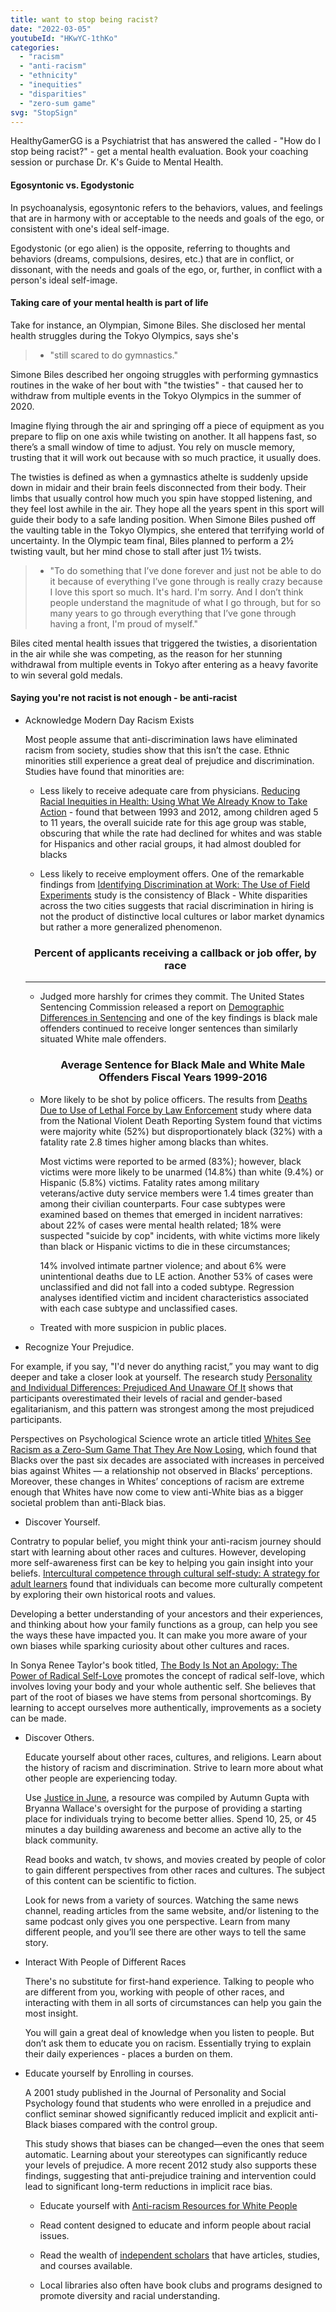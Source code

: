 ```yaml
---
title: want to stop being racist?
date: "2022-03-05"
youtubeId: "HKwYC-1thKo"
categories: 
  - "racism"
  - "anti-racism"
  - "ethnicity"
  - "inequities"
  - "disparities"
  - "zero-sum game"
svg: "StopSign"
---
```


<script>
import JobOffers from '$lib/charts/JobOffers.svelte';
import AverageSentence from '$lib/charts/AverageSentence.svelte';
</script>

HealthyGamerGG is a Psychiatrist that has answered the called - "How do I stop being racist?" - get a mental health evaluation.  Book your coaching session or purchase Dr. K's Guide to Mental Health.

#### Egosyntonic vs. Egodystonic

In psychoanalysis, egosyntonic refers to the behaviors, values, and feelings that are in harmony with or acceptable to the needs and goals of the ego, or consistent with one's ideal self-image. 

Egodystonic (or ego alien) is the opposite, referring to thoughts and behaviors (dreams, compulsions, desires, etc.) that are in conflict, or dissonant, with the needs and goals of the ego, or, further, in conflict with a person's ideal self-image.

#### Taking care of your mental health is part of life

Take for instance, an Olympian, Simone Biles.  She disclosed her mental health struggles during the Tokyo Olympics, says she's 

> * "still scared to do gymnastics."

Simone Biles described her ongoing struggles with performing gymnastics routines in the wake of her bout with "the twisties" - that caused her to withdraw from multiple events in the Tokyo Olympics in the summer of 2020.

Imagine flying through the air and springing off a piece of equipment as you prepare to flip on one axis while twisting on another. It all happens fast, so there’s a small window of time to adjust. You rely on muscle memory, trusting that it will work out because with so much practice, it usually does.

The twisties is defined as when a gymnastics athelte is suddenly upside down in midair and their brain feels disconnected from their body. Their limbs that usually control how much you spin have stopped listening, and they feel lost awhile in the air. They hope all the years spent in this sport will guide their body to a safe landing position.  When Simone Biles pushed off the vaulting table in the Tokyo Olympics, she entered that terrifying world of uncertainty. In the Olympic team final, Biles planned to perform a 2½ twisting vault, but her mind chose to stall after just 1½ twists.

> * "To do something that I’ve done forever and just not be able to do it because of everything I’ve gone through is really crazy because I love this sport so much.  It's hard. I'm sorry. And I don’t think people understand the magnitude of what I go through, but for so many years to go through everything that I’ve gone through having a front, I'm proud of myself."

Biles cited mental health issues that triggered the twisties, a disorientation in the air while she was competing, as the reason for her stunning withdrawal from multiple events in Tokyo after entering as a heavy favorite to win several gold medals.

#### Saying you're not racist is not enough - be anti-racist

* Acknowledge Modern Day Racism Exists

  Most people assume that anti-discrimination laws have eliminated racism from society, studies show that this isn’t the case.  Ethnic minorities still experience a great deal of prejudice and discrimination. Studies have found that minorities are:

  * Less likely to receive adequate care from physicians. [Reducing Racial Inequities in Health: Using What We Already Know to Take Action](https://cowards-with-badges.s3.amazonaws.com/pdfs/racial_inequities_health.pdf) - found that between 1993 and 2012, among children aged 5 to 11 years, the overall suicide rate for this age group was stable, obscuring that while the rate had declined for whites and was stable for Hispanics and other racial groups, it had almost doubled for blacks 

  * Less likely to receive employment offers.  One of the remarkable findings from [Identifying Discrimination at Work: The Use of Field Experiments](https://cowards-with-badges.s3.amazonaws.com/pdfs/discrimination_work.pdf) study is the consistency of Black - White disparities across the two cities suggests that racial discrimination in hiring is not the product of distinctive local cultures or labor market dynamics but rather a more generalized phenomenon.

  ### Percent of applicants receiving a callback or job offer, by race
  
  <JobOffers />

  ---

  * Judged more harshly for crimes they commit.  The United States Sentencing Commission released a report on [Demographic Differences in Sentencing](https://cowards-with-badges.s3.amazonaws.com/pdfs/sentence_demographics.pdf) and one of the key findings is black male offenders continued to receive longer sentences than similarly situated White male offenders.
  
    ### Average Sentence for Black Male and White Male Offenders Fiscal Years 1999-2016

    <AverageSentence />
  
  * More likely to be shot by police officers.  The results from [Deaths Due to Use of Lethal Force by Law Enforcement](https://cowards-with-badges.s3.amazonaws.com/pdfs/deaths_by_law_enforcement.pdf) study where data from the National Violent Death
  Reporting System found that victims were majority white (52%) but disproportionately black (32%) with a fatality rate 2.8 times higher among blacks than whites. 
  
    Most victims were reported to be armed (83%); however, black victims were more likely to be unarmed (14.8%) than white (9.4%) or Hispanic (5.8%) victims. Fatality rates among military veterans/active duty service members were 1.4 times greater than among their civilian counterparts. Four case subtypes were examined based on themes that emerged in incident narratives: about 22% of cases were mental health related; 18% were suspected "suicide by cop" incidents, with white victims more likely than black or Hispanic victims to die in these circumstances; 
  
    14% involved intimate partner violence; and about 6% were unintentional deaths due to LE action. Another 53% of cases were unclassified and did not fall into a coded subtype.  Regression analyses identified victim and incident characteristics associated with each case subtype
    and unclassified cases.
  
  * Treated with more suspicion in public places. 


*  Recognize Your Prejudice.  

  For example, if you say, "I'd never do anything racist,” you may want to dig deeper and take a closer look at yourself. The research study [Personality and Individual Differences: Prejudiced And Unaware Of It](https://cowards-with-badges.s3.amazonaws.com/pdfs/prejudiced_unaware.pdf) shows that participants overestimated their levels of racial and gender-based egalitarianism, and this pattern was strongest among the most prejudiced participants. 

  Perspectives on Psychological Science wrote an article titled [Whites See Racism as a Zero-Sum Game That They Are Now Losing](https://cowards-with-badges.s3.amazonaws.com/pdfs/white_zero_sum_game.pdf), which found that Blacks over the past six decades are associated with increases in perceived bias against Whites — a relationship not observed in Blacks’ perceptions. Moreover, these changes in Whites’ conceptions of racism are extreme enough that Whites have now come to view anti-White bias as a bigger societal problem than anti-Black bias.


*  Discover Yourself. 

  Contratry to popular belief, you might think your anti-racism journey should start with learning about other races and cultures. However, developing more self-awareness first can be key to helping you gain insight into your beliefs.  [Intercultural competence through cultural self-study: A strategy for adult learners](https://cowards-with-badges.s3.amazonaws.com/pdfs/intercultural_competence.pdf) found that individuals can become more culturally competent by exploring their own historical roots and values.  
  
  Developing a better understanding of your ancestors and their experiences, and thinking about how your family functions as a group, can help you see the ways these have impacted you. It can make you more aware of your own biases while sparking curiosity about other cultures and races.

  In Sonya Renee Taylor's book titled, [The Body Is Not an Apology: The Power of Radical Self-Love](https://www.amazon.com/Body-Not-Apology-Radical-Self-Love/dp/1626569762) promotes the concept of radical self-love, which involves loving your body and your whole authentic self. She believes that part of the root of biases we have stems from personal shortcomings. By learning to accept ourselves more authentically, improvements as a society can be made.


* Discover Others.

  Educate yourself about other races, cultures, and religions. Learn about the history of racism and discrimination.  Strive to learn more about what other people are experiencing today.

  Use [Justice in June](https://justiceinjune.org/), a resource was compiled by Autumn Gupta with Bryanna Wallace's oversight for the purpose of providing a starting place for individuals trying to become better allies.  Spend 10, 25, or 45 minutes a day building awareness and become an active ally to the black community.

  Read books and watch, tv shows, and movies created by people of color to gain different perspectives from other races and cultures.  The subject of this content can be scientific to fiction.

  Look for news from a variety of sources. Watching the same news channel, reading articles from the same website, and/or listening to the same podcast only gives you one perspective. Learn from many different people, and you’ll see there are other ways to tell the same story.

* Interact With People of Different Races

  There's no substitute for first-hand experience. Talking to people who are different from you, working with people of other races, and interacting with them in all sorts of circumstances can help you gain the most insight.

  You will gain a great deal of knowledge when you listen to people. But don’t ask them to educate you on racism. Essentially trying to explain their daily experiences - places a burden on them.

* Educate yourself by Enrolling in courses.

  A 2001 study published in the Journal of Personality and Social Psychology found that students who were enrolled in a prejudice and conflict seminar showed significantly reduced implicit and explicit anti-Black biases compared with the control group.

  This study shows that biases can be changed—even the ones that seem automatic. Learning about your stereotypes can significantly reduce your levels of prejudice. A more recent 2012 study also supports these findings, suggesting that anti-prejudice training and intervention could lead to significant long-term reductions in implicit race bias.

    * Educate yourself with [Anti-racism Resources for White People](https://docs.google.com/document/d/1BRlF2_zhNe86SGgHa6-VlBO-QgirITwCTugSfKie5Fs/edit)

    * Read content designed to educate and inform people about racial issues.

    * Read the wealth of [independent scholars](https://scholar.google.com/scholar?q=online+diversity+and+inclusion+training&hl=en&as_sdt=0&as_vis=1&oi=scholart) that have articles, studies, and courses available.

    * Local libraries also often have book clubs and programs designed to promote diversity and racial understanding.


  <style>
    h3{
      text-align: center;
    }
  </style>